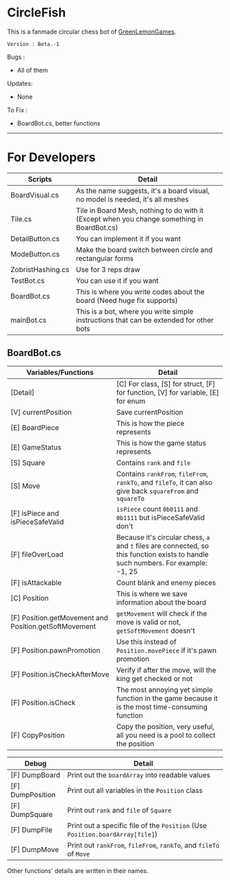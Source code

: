 # CircleFish

This is a fanmade circular chess bot of [GreenLemonGames](https://www.youtube.com/@GreenLemonGames).

`Version : Beta.-1`

Bugs :
- All of them

Updates:
- None

To Fix :
- BoardBot.cs, better functions

---
# For Developers

|Scripts|Detail|
|-------|------|
|BoardVisual.cs| As the name suggests, it's a board visual, no model is needed, it's all meshes|
|Tile.cs | Tile in Board Mesh, nothing to do with it (Except when you change something in BoardBot.cs)|
|DetailButton.cs | You can implement it if you want|
|ModeButton.cs | Make the board switch between circle and rectangular forms|
|ZobristHashing.cs | Use for 3 reps draw|
|TestBot.cs | You can use it if you want|
|BoardBot.cs | This is where you write codes about the board (Need huge fix supports)|
|mainBot.cs | This is a bot, where you write simple instructions that can be extended for other bots |

## BoardBot.cs
|Variables/Functions|Detail|
|-------------------|------|
|[Detail]|[C] For class, [S] for struct, [F] for function, [V] for variable, [E] for enum|
|[V] currentPosition|Save currentPosition|
|[E] BoardPiece| This is how the piece represents|
|[E] GameStatus| This is how the game status represents|
|[S] Square| Contains `rank` and `file`|
|[S] Move| Contains `rankFrom`, `fileFrom`, `rankTo`, and `fileTo`, it can also give back `squareFrom` and `squareTo`|
|[F] isPiece and isPieceSafeValid| `isPiece` count `0b0111` and `0b1111` but isPieceSafeValid don't|
|[F] fileOverLoad| Because it's circular chess, `a` and `t` files are connected, so this function exists to handle such numbers. For example: -1, 25|
|[F] isAttackable| Count blank and enemy pieces|
|[C] Position| This is where we save information about the board|
|[F] Position.getMovement and Position.getSoftMovement| `getMovement` will check if the move is valid or not, `getSoftMovement` doesn't|
|[F] Position.pawnPromotion| Use this instead of `Position.movePiece` if it's pawn promotion|
|[F] Position.isCheckAfterMove| Verify if after the move, will the king get checked or not|
|[F] Position.isCheck| The most annoying yet simple function in the game because it is the most time-consuming function|
|[F] CopyPosition| Copy the position, very useful, all you need is a pool to collect the position|

|Debug|Detail|
|-----|------|
|[F] DumpBoard| Print out the `boardArray` into readable values|
|[F] DumpPosition| Print out all variables in the `Position` class|
|[F] DumpSquare| Print out `rank` and `file` of `Square`|
|[F] DumpFile| Print out a specific file of the `Position` (Use `Position.boardArray[file]`)|
|[F] DumpMove| Print out `rankFrom`, `fileFrom`, `rankTo`, and `fileTo` of `Move`|

Other functions' details are written in their names.
